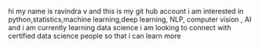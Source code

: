 hi my name is ravindra v and this is my git hub account
i am interested in python,statistics,machine learning,deep learning, NLP, computer vision , AI 
and i am currently learning data science
i am looking to connect with certified data science people so that i can learn more

<!---
ravindra181229/ravindra181229 is a ✨ special ✨ repository because its `README.md` (this file) appears on your GitHub profile.
You can click the Preview link to take a look at your changes.
--->
